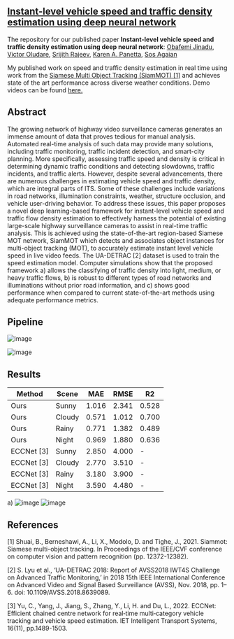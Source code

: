 ## [Instant-level vehicle speed and traffic density estimation using deep neural network](https://www.spiedigitallibrary.org/conference-proceedings-of-spie/12526/125260J/Instant-level-vehicle-speed-and-traffic-density-estimation-using-deep/10.1117/12.2663643.short#_=_)

The repository for our published paper **Instant-level vehicle speed and traffic density estimation using deep neural network**: [Obafemi Jinadu](https://femi-jinadu.github.io/), [Victor Oludare](https://scholar.google.com/citations?user=RlbR3EgAAAAJ&hl=en), [Srijith Rajeev](https://scholar.google.com/citations?user=9vac4DkAAAAJ&hl=en), [Karen A. Panetta](https://scholar.google.com/citations?user=nsOodtAAAAAJ&hl=en), [Sos Agaian](https://scholar.google.com/citations?user=FazfMZMAAAAJ&hl=en)

My published work on speed and traffic density estimation in real time using work from the [Siamese Multi Object Tracking (SiamMOT) [1]](https://openaccess.thecvf.com/content/CVPR2021/papers/Shuai_SiamMOT_Siamese_Multi-Object_Tracking_CVPR_2021_paper.pdf) and achieves state of the art performance across diverse weather conditions. Demo videos can be found [here.](https://tufts.box.com/s/bsxwddo6g00y76wfcdof2lw9jdu59gm1)

## Abstract
The growing network of highway video surveillance cameras generates an immense amount of data that proves tedious for manual analysis. Automated real-time analysis of such data may provide many solutions, including traffic monitoring, traffic incident detection, and smart-city planning. More specifically, assessing traffic speed and density is critical in determining dynamic traffic conditions and detecting slowdowns, traffic incidents, and traffic alerts. However, despite several advancements, there are numerous challenges in estimating vehicle speed and traffic density, which are integral parts of ITS. Some of these challenges include variations in road networks, illumination constraints, weather, structure occlusion, and vehicle user-driving behavior. To address these issues, this paper proposes a novel deep learning-based framework for instant-level vehicle speed and traffic flow density estimation to effectively harness the potential of existing large-scale highway surveillance cameras to assist in real-time traffic analysis. This is achieved using the state-of-the-art region-based Siamese MOT network, SiamMOT which detects and associates object instances for multi-object tracking (MOT), to accurately estimate instant level vehicle speed in live video feeds. The UA-DETRAC [2] dataset is used to train the speed estimation model. Computer simulations show that the proposed framework a) allows the classifying of traffic density into light, medium, or heavy traffic flows, b) is robust to different types of road networks and illuminations without prior road information, and c) shows good performance when compared to current state-of-the-art methods using adequate performance metrics. 


## Pipeline
![image](https://github.com/Obafemi-Jinadu/Speed-and-traffic-density-estimation/blob/635e72b64bf718743fe210be4cf16cd3e1fbd793/speed%20est1.png)

![image](https://github.com/Obafemi-Jinadu/Speed-and-traffic-density-estimation/blob/4d4cc35fe3154b517598250ea0542cb8d3c50b23/speedest2.png)


## Results
 | Method | Scene | MAE| RMSE| R2|
| ---| --- | --- | --- |--- |
| Ours|Sunny| 1.016|2.341|0.528|
|  Ours  |Cloudy|0.571|1.012|0.700|
| Ours |Rainy|0.771|1.382|0.489|
| Ours  |Night|0.969|1.880|0.636|
|ECCNet [3]|Sunny|	2.850|	4.000|	-|
|ECCNet [3]|Cloudy|2.770|	3.510|	-|
|ECCNet [3]|Rainy|	3.180|	3.900|	-|
|ECCNet [3]|Night	|3.590	|4.480|	-|

a) 
![image](https://github.com/Obafemi-Jinadu/Speed-and-traffic-density-estimation/blob/e238c7dc532741c72eda3ac5a6791f2d75b95771/speedresult1.png)
![image](https://github.com/Obafemi-Jinadu/Speed-and-traffic-density-estimation/blob/f6f59e31b4a696f53410ecb9958cb223f8abde1c/spedestres2.png)

## References
[1] 	Shuai, B., Berneshawi, A., Li, X., Modolo, D. and Tighe, J., 2021. Siammot: Siamese multi-object tracking. In Proceedings of the IEEE/CVF conference on computer vision and pattern recognition (pp. 12372-12382). 

[2] S. Lyu et al., ‘UA-DETRAC 2018: Report of AVSS2018 IWT4S Challenge on Advanced Traffic Monitoring,’ in 2018 15th IEEE International Conference on Advanced Video and Signal Based Surveillance (AVSS), Nov. 2018, pp. 1–6. doi: 10.1109/AVSS.2018.8639089. 

[3] Yu, C., Yang, J., Jiang, S., Zhang, Y., Li, H. and Du, L., 2022. ECCNet: Efficient chained centre network for real‐time multi‐category vehicle tracking and vehicle speed estimation. IET Intelligent Transport Systems, 16(11), pp.1489-1503. 



